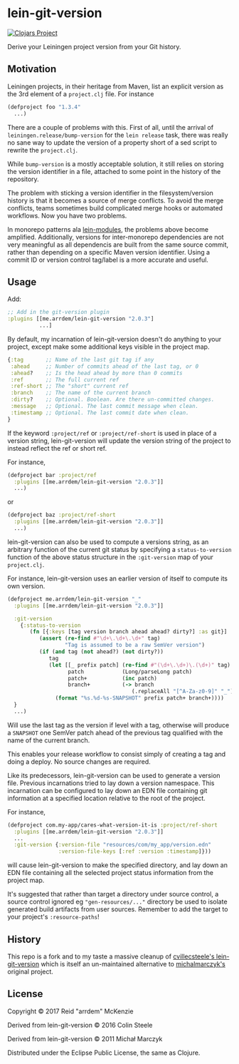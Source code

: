 # lein-git-version

[![Clojars Project](https://img.shields.io/clojars/v/me.arrdem/lein-git-version.svg)](https://clojars.org/me.arrdem/lein-git-version)

Derive your Leiningen project version from your Git history.

## Motivation

Leiningen projects, in their heritage from Maven, list an explicit
version as the 3rd element of a `project.clj` file. For instance

```clojure
(defproject foo "1.3.4"
  ...)
```

There are a couple of problems with this.  First of all, until the
arrival of `leiningen.release/bump-version` for the `lein release`
task, there was really no sane way to update the version of a property
short of a sed script to rewrite the `project.clj`.

While `bump-version` is a mostly acceptable solution, it still relies
on storing the version identifier in a file, attached to some
point in the history of the repository.

The problem with sticking a version identifier in the filesystem/version
history is that it becomes a source of merge conflicts. To avoid the
merge conflicts, teams sometimes build complicated merge hooks or
automated workflows. Now you have two problems.

In monorepo patterns ala
[lein-modules](https://github.com/jcrossley3/lein-modules), the problems
above become amplified. Additionally, versions for inter-monorepo dependencies
are not very meaningful as all dependencis are built from the same source
commit, rather than depending on a specific Maven version identifier.
Using a commit ID or version control tag/label is a more accurate and useful.

## Usage

Add:

```clojure
;; Add in the git-version plugin
:plugins [[me.arrdem/lein-git-version "2.0.3"]
          ...]
```

By default, my incarnation of lein-git-version doesn't do anything to
your project, except make some additional keys visible in the project
map.

```clojure
{:tag       ;; Name of the last git tag if any
 :ahead     ;; Number of commits ahead of the last tag, or 0
 :ahead?    ;; Is the head ahead by more than 0 commits
 :ref       ;; The full current ref
 :ref-short ;; The "short" current ref
 :branch    ;; The name of the current branch
 :dirty?    ;; Optional. Boolean. Are there un-committed changes.
 :message   ;; Optional. The last commit message when clean.
 :timestamp ;; Optional. The last commit date when clean.
}
```
If the keyword `:project/ref` or `:project/ref-short` is used in place
of a version string, lein-git-version will update the version string
of the project to instead reflect the ref or short ref.

For instance,

```clojure
(defproject bar :project/ref
  :plugins [[me.arrdem/lein-git-version "2.0.3"]]
  ...)
```
or

```clojure
(defproject baz :project/ref-short
  :plugins [[me.arrdem/lein-git-version "2.0.3"]]
  ...)
```
lein-git-version can also be used to compute a versions string, as an
arbitrary function of the current git status by specifying a
`status-to-version` function of the above status structure in the
`:git-version` map of your `project.clj`.

For instance, lein-git-version uses an earlier version of
itself to compute its own version.

```clojure
(defproject me.arrdem/lein-git-version "_"
  :plugins [[me.arrdem/lein-git-version "2.0.3"]]

  :git-version
    {:status-to-version
       (fn [{:keys [tag version branch ahead ahead? dirty?] :as git}]
          (assert (re-find #"\d+\.\d+\.\d+" tag)
                  "Tag is assumed to be a raw SemVer version")
          (if (and tag (not ahead?) (not dirty?))
             tag
             (let [[_ prefix patch] (re-find #"(\d+\.\d+)\.(\d+)" tag)
                   patch            (Long/parseLong patch)
                   patch+           (inc patch)
                   branch+          (-> branch
                                       (.replaceAll "[^A-Za-z0-9]" "_"))]
               (format "%s.%d-%s-SNAPSHOT" prefix patch+ branch+))))
  }
  ...)
```

Will use the last tag as the version if level with a tag, otherwise
will produce a `SNAPSHOT` one SemVer patch ahead of the previous tag
qualified with the name of the current branch.

This enables your release workflow to consist simply of creating a tag
and doing a deploy. No source changes are required.

Like its predecessors, lein-git-version can be used to generate a
version file. Previous incarnations tried to lay down a version
namespace. This incarnation can be configured to lay down an EDN file
containing git information at a specified location relative to the
root of the project.

For instance,

```clojure
(defproject com.my-app/cares-what-version-it-is :project/ref-short
  :plugins [[me.arrdem/lein-git-version "2.0.3"]]
  ...
  :git-version {:version-file "resources/com/my_app/version.edn"
                :version-file-keys [:ref :version :timestamp]}))
```

will cause lein-git-version to make the specified directory, and lay
down an EDN file containing all the selected project status
information from the project map.

It's suggested that rather than target a directory under source
control, a source control ignored eg `"gen-resources/..."` directory
be used to isolate generated build artifacts from user
sources. Remember to add the target to your project's `:resource-paths`!

## History

This repo is a fork and to my taste a massive cleanup of
[cvillecsteele's lein-git-version](https://github.com/cvillecsteele/lein-git-version)
which is itself an un-maintained alternative to
[michalmarczyk's](https://github.com/michalmarczyk/lein-git-version)
original project.

## License

Copyright © 2017 Reid "arrdem" McKenzie

Derived from lein-git-version © 2016 Colin Steele

Derived from lein-git-version © 2011 Michał Marczyk

Distributed under the Eclipse Public License, the same as Clojure.
